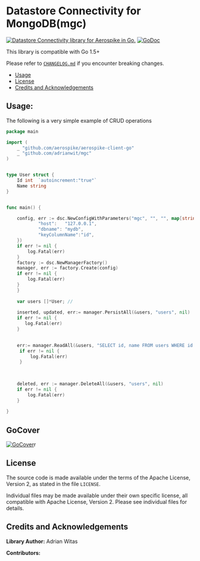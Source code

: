 # Datastore Connectivity for MongoDB(mgc)


[![Datastore Connectivity library for Aerospike in Go.](https://goreportcard.com/badge/github.com/adrianwit/mgc)](https://goreportcard.com/report/github.com/adrianwit/mgc)
[![GoDoc](https://godoc.org/github.com/adrianwit/mgc?status.svg)](https://godoc.org/github.com/adrianwit/mgc)

This library is compatible with Go 1.5+

Please refer to [`CHANGELOG.md`](CHANGELOG.md) if you encounter breaking changes.

- [Usage](#Usage)
- [License](#License)
- [Credits and Acknowledgements](#Credits-and-Acknowledgements)





## Usage:


The following is a very simple example of CRUD operations

```go
package main

import (
    _ "github.com/aerospike/aerospike-client-go"
    _ "github.com/adrianwit/mgc"
)


type User struct {
	Id int	`autoincrement:"true"`
	Name string
}


func main() {

	config, err := dsc.NewConfigWithParameters("mgc", "", "", map[string]interface{}{
    		"host":   "127.0.0.1",
    		"dbname": "mydb",
    		"keyColumnName":"id",
    })
	if err != nil {
		log.Fatal(err)
    }
	factory := dsc.NewManagerFactory()
	manager, err := factory.Create(config)
    if err != nil {
    	log.Fatal(err)
    }
    }
    
    var users []*User; // 
   
	inserted, updated, err:= manager.PersistAll(&users, "users", nil)
	if err != nil {
       log.Fatal(err)
   	}

    
    err:= manager.ReadAll(&users, "SELECT id, name FROM users WHERE id IN(?, ?)", []interface{}{1, 10},nil)
	 if err != nil {
         log.Fatal(err)
     }

   
  
    deleted, err := manager.DeleteAll(&users, "users", nil)
    if err != nil {
        log.Fatal(err)
   	}
  
}
```

## GoCover

[![GoCover](https://gocover.io/github.com/adrianwit/mgc)](https://gocover.io/github.com/adrianwit/mgc)r

<a name="License"></a>
## License

The source code is made available under the terms of the Apache License, Version 2, as stated in the file `LICENSE`.

Individual files may be made available under their own specific license,
all compatible with Apache License, Version 2. Please see individual files for details.


<a name="Credits-and-Acknowledgements"></a>

##  Credits and Acknowledgements

**Library Author:** Adrian Witas

**Contributors:**